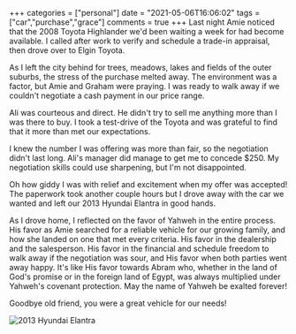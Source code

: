 +++
categories = ["personal"]
date = "2021-05-06T16:06:02"
tags = ["car","purchase","grace"]
comments = true
+++
Last night Amie noticed that the 2008 Toyota Highlander we'd been waiting a week for had become available. I called after work to verify and schedule a trade-in appraisal, then drove over to Elgin Toyota.

As I left the city behind for trees, meadows, lakes and fields of the outer suburbs, the stress of the purchase melted away. The environment was a factor, but Amie and Graham were praying. I was ready to walk away if we couldn't negotiate a cash payment in our price range.

Ali was courteous and direct. He didn't try to sell me anything more than I was there to buy. I took a test-drive of the Toyota and was grateful to find that it more than met our expectations.

I knew the number I was offering was more than fair, so the negotiation didn't last long. Ali's manager did manage to get me to concede $250. My negotiation skills could use sharpening, but I'm not disappointed.

Oh how giddy I was with relief and excitement when my offer was accepted! The paperwork took another couple hours but I drove away with the car we wanted and left our 2013 Hyundai Elantra in good hands.

As I drove home, I reflected on the favor of Yahweh in the entire process. His favor as Amie searched for a reliable vehicle for our growing family, and how she landed on one that met every criteria. His favor in the dealership and the salesperson. His favor in the financial and schedule freedom to walk away if the negotiation was sour, and His favor when both parties went away happy. It's like His favor towards Abram who, whether in the land of God's promise or in the foreign land of Egypt, was always multiplied under Yahweh's covenant protection. May the name of Yahweh be exalted forever!

Goodbye old friend, you were a great vehicle for our needs!

![2013 Hyundai Elantra](https://bn02pap001files.storage.live.com/y4m-6zc_8OrO2At7bVxcpGFKtl9tjTMAZIL_mrlY59cBpJObb-DKfFbuJBJR23rj1wmqzeEEfygyEQHhUZiVevlkbsQBl1Ge_AItHNGJHcjyZ5m_Ad6Rw1VlRXq4oU8UO_QnG10_fo6ZspkQDoTDUvmd7qy9Rot3h5XnAeIEg6VLQfdkf9p3lII1LgVFJ4IogiC?width=768&height=1024&cropmode=none)
      
